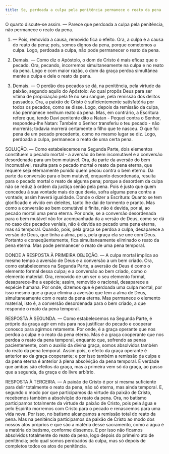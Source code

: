 ```yaml
---
title: Se, perdoada a culpa pela penitência permanece o reato da pena
---
```


O quarto discute-se assim. — Parece que perdoada a culpa pela penitência, não permanece o reato da pena.  

1. — Pois, removida a causa, removido fica o efeito. Ora, a culpa é a causa do reato da pena; pois, somos dignos da pena, porque cometemos a culpa. Logo, perdoada a culpa, não pode permanecer o reato da pena.  

2. Demais. — Como diz o Apóstolo, o dom de Cristo é mais eficaz que o pecado. Ora, pecando, incorremos simultaneamente na culpa e no reato da pena. Logo e com maior razão, o dom da graça perdoa simultânea mente a culpa e dele o reato da pena.  

3. Demais. — O perdão dos pecados se dá, na penitência, pela virtude da paixão, segundo aquilo do Apóstolo: Ao qual propôs Deus para ser vítima de propiciação pela fé no seu sangue, pela remissão dos delitos passados. Ora, a paixão de Cristo é suficientemente satisfatória por todos os pecados, como se disse. Logo, depois da remissão da culpa, não permanece nenhum reato da pena.  Mas, em contrário, a Escritura refere que, tendo Davi penitente dito a Natan - Pequei contra o Senhor, respondeu-lhe Natan: Também o Senhor transferiu o teu pecado - não morrerás; todavia morrerá certamente o filho que te nasceu. O que foi pena de um pecado precedente, como no mesmo lugar se diz. Logo, perdoada a culpa, permanece o reato de uma certa pena.  

SOLUÇÃO. — Como estabelecemos na Segunda Parte, dois elementos constituem o pecado mortal - a aversão do bem incomutável e a conversão desordenada para um bem mutável. Ora, da parte da aversão do bem incomutável, resulta para o pecado mortal o reato da pena eterna, que requere seja eternamente punido quem pecou contra o bem eterno. Da parte da conversão para o bem mutável, enquanto desordenada, resulta para o pecado mortal o reato de alguma pena; porque a desordem da culpa não se reduz à ordem da justiça senão pela pena. Pois é justo que quem concedeu à sua vontade mais do que devia, sofra alguma pena contra a vontade; assim haverá igualdade. Donde o dizer a Escritura: Quanto se tem glorificado e vivido em deleites, tanto lhe dai de tormento e pranto. Mas como a conversão ao bem comutável é finita, não é devida, por ai, ao pecado mortal uma pena eterna. Por onde, se a conversão desordenada para o bem mutável não for acompanhada da a versão de Deus, como se dá no caso dos pecados veniais, não é devida ao pecado uma pena eterna, mas só temporal. Quando, pois, pela graça se perdoa a culpa, desaparece a versão de Deus, que tinha a alma, pois, pela graça ela se une com Deus. Portanto e conseqüentemente, fica simultaneamente eliminado o reato da pena eterna. Mas pode permanecer o reato de uma pena temporal.  

DONDE A RESPOSTA À PRIMEIRA OBJEÇÃO. — A culpa mortal implica ao mesmo tempo a aversão de Deus e a conversão a um bem criado. Ora, como estabelecemos na Segunda Parte, a aversão de Deus é como o elemento formal dessa culpa; e a conversão ao bem criado, como o elemento material. Ora, removido de um ser o seu elemento formal, desaparece-lhe a espécie; assim, removido o racional, desaparece a espécie humana. Por onde, dizemos que é perdoada uma culpa mortal, por isso mesmo que a graça elimina a aversão que tem a alma de Deus, simultaneamente com o reato da pena eterna. Mas permanece o elemento material, isto é, a conversão desordenada para o bem criado, a que responde o reato da pena temporal.  

RESPOSTA À SEGUNDA. — Como estabelecemos na Segunda Parte, é próprio da graça agir em nós para nos justificar do pecado e cooperar conosco para agirmos retamente. Por onde, é a graça operante que nos perdoa a culpa e o reato da pena eterna. Mas é a graça cooperante que nos perdoa o reato da pena temporal, enquanto que, sofrendo as penas pacientemente, com o auxilio da divina graça, somos absolvidos também do reato da pena temporal. Assim pois, o efeito da graça operante é anterior ao da graça cooperante; e por isso também a remissão da culpa e da pena eterna é anterior à plena absolvição da pena temporal. É verdade que ambas são efeitos da graça, mas a primeira vem só da graça, ao passo que a segunda, da graça e do livre arbítrio.  

RESPOSTA À TERCEIRA. — A paixão de Cristo é por si mesma suficiente para delir totalmente o reato da pena, não só eterna, mas ainda temporal. E, segundo o modo por que participamos da virtude da paixão de Cristo, recebemos também a absolvição do reato da pena. Ora, no batismo participamos totalmente da virtude da paixão de Cristo, pois pela água e pelo Espírito morremos com Cristo para o pecado e renascemos para uma vida nova. Por isso, no batismo alcançamos a remissão total do reato da pena. Mas na penitência participamos da paixão de Cristo ao modo dos nossos atos próprios e que são a matéria desse sacramento, como a água é a matéria do batismo, conforme dissemos. E por isso não ficamos absolvidos totalmente do reato da pena, logo depois do primeiro ato de penitência; pelo qual somos perdoados da culpa, mas só depois de completos todos os atos de penitência.